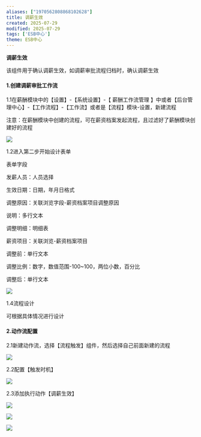 ```yaml
---
aliases: ["1970562808868102628"]
title: 调薪生效
created: 2025-07-29
modified: 2025-07-29
tags: ['ESB中心']
theme: ESB中心
---
```


**调薪生效**

该组件用于确认调薪生效，如调薪审批流程归档时，确认调薪生效

#### 1.创建调薪审批工作流

1.1在薪酬模块中的【设置】-【系统设置】-【 薪酬工作流管理 】中或者【后台管理中心】-【工作流程】-【工作流】或者是【流程】模块-设置，新建流程

注意：在薪酬模块中创建的流程，可在薪资档案发起流程，且过滤好了薪酬模块创建好的流程

![](https://myhelpdoc.oss-cn-heyuan.aliyuncs.com/mdimages/5efbbcbbefa3ab07408985a118de633f.jpg)

1.2进入第二步开始设计表单

表单字段

发薪人员：人员选择

生效日期：日期，年月日格式

调整原因：关联浏览字段-薪资档案项目调整原因

说明：多行文本

调整明细：明细表

薪资项目：关联浏览-薪资档案项目

调整前：单行文本

调整比例：数字，数值范围-100~100，两位小数，百分比

调整后：单行文本

![](https://myhelpdoc.oss-cn-heyuan.aliyuncs.com/mdimages/e5e74b0ac9741cadbd21071852f92d13.jpg)

1.4流程设计

可根据具体情况进行设计

#### 2.动作流配置

2.1新建动作流，选择【流程触发】组件，然后选择自己前面新建的流程

![](https://myhelpdoc.oss-cn-heyuan.aliyuncs.com/mdimages/3fe1d8950691834e58941eda4455d3e9.jpg)

2.2配置【触发时机】

![](https://myhelpdoc.oss-cn-heyuan.aliyuncs.com/mdimages/ae3b4e95e8b55082e3ed6b1562164333.jpg)

2.3添加执行动作【调薪生效】

![](https://myhelpdoc.oss-cn-heyuan.aliyuncs.com/mdimages/3e39061241cb91e18ed4f5d6dcf0579e.jpg)

![](https://myhelpdoc.oss-cn-heyuan.aliyuncs.com/mdimages/aebc444a5913aa4c303ed7bb251dff10.jpg)

![](https://myhelpdoc.oss-cn-heyuan.aliyuncs.com/mdimages/a19e79e0e5909f6374278e7867b9cd27.jpg)

